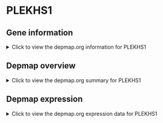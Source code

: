 <h1>PLEKHS1</h1>

<h2>Gene information</h2>
<details>
  <summary>Click to view the depmap.org information for PLEKHS1</summary>
  <iframe src="https://depmap.org/portal/gene/PLEKHS1?tab=about" style="border:none;width:100%;height:800px"></iframe>
</details>

<h2>Depmap overview</h2>
<details>
  <summary>Click to view the depmap.org summary for PLEKHS1</summary>
  <iframe src="https://depmap.org/portal/gene/PLEKHS1?tab=overview" style="border:none;width:100%;height:800px"></iframe>
</details>

<h2>Depmap expression</h2>
<details>
  <summary>Click to view the depmap.org expression data for PLEKHS1</summary>
  <iframe src="https://depmap.org/portal/gene/PLEKHS1?tab=characterization" style="border:none;width:100%;height:800px"></iframe>
</details>


<!--
<h2>Reactome Pathway diagram</h2>
PNAME
-->


